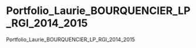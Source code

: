 Portfolio_Laurie_BOURQUENCIER_LP_RGI_2014_2015
==============================================

Portfolio_Laurie_BOURQUENCIER_LP_RGI_2014_2015

